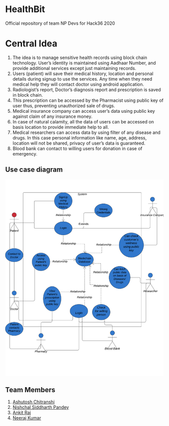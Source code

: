 # HealthBit
Official repository of team NP Devs for Hack36 2020

# Central Idea

1. The idea is to manage sensitive health records using block chain technology. User’s identity is maintained using Aadhaar Number, and provide additional services except just maintaining records.
2. Users (patient) will save their medical history, location and personal details during signup to use the services. Any time when they need medical help they will contact doctor using android application.
3. Radiologist’s report, Doctor’s diagnosis report and prescription is saved in block chain.
4. This prescription can be accessed by the Pharmacist using public key of user thus, preventing unauthorized sale of drugs.
5. Medical insurance company can access user’s data using public key against claim of any insurance money.
6. In case of natural calamity, all the data of users can be accessed on basis location to provide immediate help to all.
7. Medical researchers can access data by using filter of any disease and drugs. In this case personal information like name, age, address, location will not be shared, privacy of user’s data is guaranteed.
8. Blood bank can contact to willing users for donation in case of emergency.

## Use case diagram

![Use case diagram here](./UseCaseDiagram.png?raw=true)

## Team Members

1. [Ashutosh Chitranshi](https://github.com/ashu12chi)
2. [Nishchal Siddharth Pandey](https://github.com/nisiddharth)
3. [Ankit Raj](https://github.com/rjankit)
4. [Neeraj Kumar](https://github.com/nk9699)
